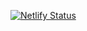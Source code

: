 [![Netlify Status](https://api.netlify.com/api/v1/badges/6aafb06f-1fac-4bfc-a6ef-4d76918aaa3f/deploy-status)](https://app.netlify.com/sites/anitummy/deploys)
